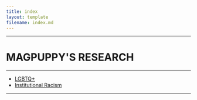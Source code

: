 ```yaml
---
title: index
layout: template
filename: index.md
---
```


- - - -

# MAGPUPPY'S RESEARCH

- - - -

- [LGBTQ+](lgbtq.md)
- [Institutional Racism](institutionalracism.md)

- - - -
